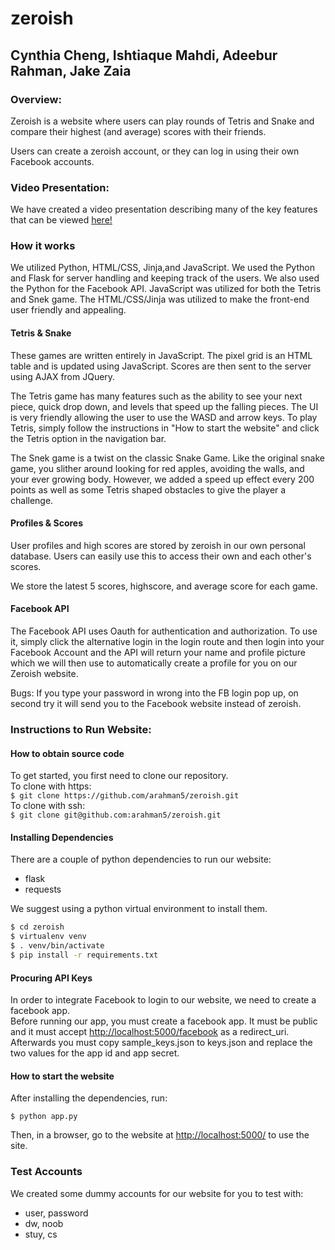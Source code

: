 # zeroish
## Cynthia Cheng, Ishtiaque Mahdi, Adeebur Rahman, Jake Zaia

### Overview:
Zeroish is a website where users can play rounds of Tetris and Snake and compare their highest (and average) scores with their friends.  
  
Users can create a zeroish account, or they can log in using their own Facebook accounts.  

### Video Presentation:
We have created a video presentation describing many of the key features that can be viewed [here!](https://www.youtube.com/watch?v=WJvTRro7xMU)  

### How it works

We utilized Python, HTML/CSS, Jinja,and JavaScript. We used the Python and Flask for server handling and keeping track of the users. We also used the Python for the Facebook API. JavaScript was utilized for both the Tetris and Snek game. The HTML/CSS/Jinja was utilized to make the front-end user friendly and appealing.  

#### Tetris & Snake
These games are written entirely in JavaScript. The pixel grid is an HTML table and is updated using JavaScript. Scores are then sent to the server using AJAX from JQuery.  
  
The Tetris game has many features such as the ability to see your next piece, quick drop down, and levels that speed up the falling pieces. The UI is very friendly allowing the user to use the WASD and arrow keys. To play Tetris, simply follow the instructions in "How to start the website" and click the Tetris option in the navigation bar.  
  
The Snek game is a twist on the classic Snake Game. Like the original snake game, you slither around looking for red apples, avoiding the walls, and your ever growing body. However, we added a speed up effect every 200 points as well as some Tetris shaped obstacles to give the player a challenge.  

#### Profiles & Scores
User profiles and high scores are stored by zeroish in our own personal database. Users can easily use this to access their own and each other's scores.  
  
We store the latest 5 scores, highscore, and average score for each game.  

#### Facebook API
The Facebook API uses Oauth for authentication and authorization. To use it, simply click the alternative login in the login route and then login into your Facebook Account and the API will return your name and profile picture which we will then use to automatically create a profile for you on our Zeroish website.  

Bugs: If you type your password in wrong into the FB login pop up, on second try it will send you to the Facebook website instead of zeroish.  

### Instructions to Run Website:

#### How to obtain source code
To get started, you first need to clone our repository.  
To clone with https:  
`$ git clone https://github.com/arahman5/zeroish.git`  
To clone with ssh:  
`$ git clone git@github.com:arahman5/zeroish.git`  

#### Installing Dependencies
There are a couple of python dependencies to run our website:

* flask
* requests

We suggest using a python virtual environment to install them.
```bash
$ cd zeroish
$ virtualenv venv
$ . venv/bin/activate
$ pip install -r requirements.txt
```
#### Procuring API Keys
In order to integrate Facebook to login to our website, we need to create a facebook app.  
Before running our app, you must create a facebook app. It must be public and it must accept [http://localhost:5000/facebook](http://localhost:5000/facebook) as a redirect_uri.  
Afterwards you must copy sample_keys.json to keys.json and replace the two values for the app id and app secret.

#### How to start the website

After installing the dependencies, run:

`$ python app.py`

Then, in a browser, go to the website at [http://localhost:5000/](http://localhost:5000/) to use the site.

### Test Accounts
We created some dummy accounts for our website for you to test with:  

* user, password
* dw, noob
* stuy, cs
